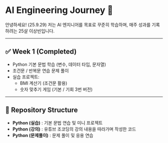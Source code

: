 # AI Engineering Journey 🚀

안녕하세요!  (25.9.29)
저는 AI 엔지니어를 목표로 꾸준히 학습하며, 매주 성과를 기록하려는 25살 이상빈입니다.  

---

## ✅ Week 1 (Completed)
- Python 기본 문법 학습 (변수, 데이터 타입, 문자열)  
- 조건문 / 반복문 연습 문제 풀이  
- 실습 프로젝트:
  - BMI 계산기 (조건문 활용)
  - 숫자 맞추기 게임 (기본 / 기회 3번 버전)

---

## 📂 Repository Structure
- **Python (실습)** : 기본 문법 연습 및 미니 프로젝트  
- **Python (강의)** : 유튜브 조코딩의 강의 내용을 따라가며 작성한 코드  
- **Python (문제풀이)** : 문제 풀이 및 응용 연습  
